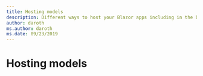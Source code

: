 ```yaml
---
title: Hosting models
description: Different ways to host your Blazor apps including in the browser on WebAssembly or on the server.
author: daroth
ms.author: daroth
ms.date: 09/23/2019
---
```


# Hosting models
